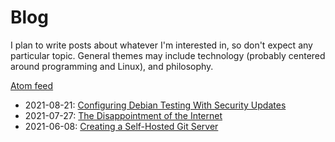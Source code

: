 # Blog

I plan to write posts about whatever I'm interested in, so don't expect any particular topic.
General themes may include technology (probably centered around programming and Linux), and philosophy.

[Atom feed](feed.atom)

* 2021-08-21: [Configuring Debian Testing With Security Updates](blog-debian-testing-security.html)
* 2021-07-27: [The Disappointment of the Internet](blog-internet.html)
* 2021-06-08: [Creating a Self-Hosted Git Server](blog-git-server.html)
